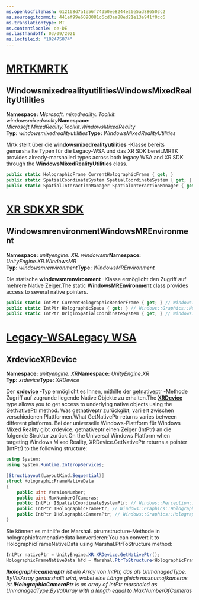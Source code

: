 ```yaml
---
ms.openlocfilehash: 612168d7a1e56f74350ee8244e26e5ad886503c2
ms.sourcegitcommit: 441ef99e6090081c6cd3aa88ed21e13e941f0cc6
ms.translationtype: MT
ms.contentlocale: de-DE
ms.lasthandoff: 03/09/2021
ms.locfileid: "102475074"
---
```

# <a name="mrtk"></a>[<span data-ttu-id="8f75f-101">MRTK</span><span class="sxs-lookup"><span data-stu-id="8f75f-101">MRTK</span></span>](#tab/mrtk)

## <a name="windowsmixedrealityutilities"></a><span data-ttu-id="8f75f-102">Windowsmixedrealityutilities</span><span class="sxs-lookup"><span data-stu-id="8f75f-102">WindowsMixedRealityUtilities</span></span>

<span data-ttu-id="8f75f-103">**Namespace:** *Microsoft. mixedreality. Toolkit. windowsmixedreality*</span><span class="sxs-lookup"><span data-stu-id="8f75f-103">**Namespace:** *Microsoft.MixedReality.Toolkit.WindowsMixedReality*</span></span><br>
<span data-ttu-id="8f75f-104">**Typ:** *windowsmixedrealityutilities*</span><span class="sxs-lookup"><span data-stu-id="8f75f-104">**Type:** *WindowsMixedRealityUtilities*</span></span>

<span data-ttu-id="8f75f-105">Mrtk stellt über die **windowsmixedrealityutilities** -Klasse bereits gemarshallte Typen für die Legacy-WSA und das XR SDK bereit.</span><span class="sxs-lookup"><span data-stu-id="8f75f-105">MRTK provides already-marshalled types across both legacy WSA and XR SDK through the **WindowsMixedRealityUtilities** class.</span></span>

```cs
public static HolographicFrame CurrentHolographicFrame { get; }
public static SpatialCoordinateSystem SpatialCoordinateSystem { get; }
public static SpatialInteractionManager SpatialInteractionManager { get; }
```

# <a name="xr-sdk"></a>[<span data-ttu-id="8f75f-106">XR SDK</span><span class="sxs-lookup"><span data-stu-id="8f75f-106">XR SDK</span></span>](#tab/xr)

## <a name="windowsmrenvironment"></a><span data-ttu-id="8f75f-107">Windowsmrenvironment</span><span class="sxs-lookup"><span data-stu-id="8f75f-107">WindowsMREnvironment</span></span>

<span data-ttu-id="8f75f-108">**Namespace:** *unityengine. XR. windowsmr*</span><span class="sxs-lookup"><span data-stu-id="8f75f-108">**Namespace:** *UnityEngine.XR.WindowsMR*</span></span><br>
<span data-ttu-id="8f75f-109">**Typ:** *windowsmrenvironment*</span><span class="sxs-lookup"><span data-stu-id="8f75f-109">**Type:** *WindowsMREnvironment*</span></span>

<span data-ttu-id="8f75f-110">Die statische **windowsmrenvironment** -Klasse ermöglicht den Zugriff auf mehrere Native Zeiger.</span><span class="sxs-lookup"><span data-stu-id="8f75f-110">The static **WindowsMREnvironment** class provides access to several native pointers.</span></span>

```cs
public static IntPtr CurrentHolographicRenderFrame { get; } // Windows::Graphics::Holographic::IHolographicFrame
public static IntPtr HolographicSpace { get; } // Windows::Graphics::Holographic::IHolographicSpace
public static IntPtr OriginSpatialCoordinateSystem { get; } // Windows::Perception::Spatial::ISpatialCoordinateSystem
```

# <a name="legacy-wsa"></a>[<span data-ttu-id="8f75f-111">Legacy-WSA</span><span class="sxs-lookup"><span data-stu-id="8f75f-111">Legacy WSA</span></span>](#tab/wsa)

## <a name="xrdevice"></a><span data-ttu-id="8f75f-112">Xrdevice</span><span class="sxs-lookup"><span data-stu-id="8f75f-112">XRDevice</span></span>

<span data-ttu-id="8f75f-113">**Namespace:** *unityengine. XR*</span><span class="sxs-lookup"><span data-stu-id="8f75f-113">**Namespace:** *UnityEngine.XR*</span></span><br>
<span data-ttu-id="8f75f-114">**Typ:** *xrdevice*</span><span class="sxs-lookup"><span data-stu-id="8f75f-114">**Type:** *XRDevice*</span></span>

<span data-ttu-id="8f75f-115">Der <a href="https://docs.unity3d.com/ScriptReference/XR.XRDevice.html" target="_blank">**xrdevice**</a> -Typ ermöglicht es Ihnen, mithilfe der <a href="https://docs.unity3d.com/ScriptReference/XR.XRDevice.GetNativePtr.html" target="_blank">getnativeptr</a> -Methode Zugriff auf zugrunde liegende Native Objekte zu erhalten.</span><span class="sxs-lookup"><span data-stu-id="8f75f-115">The <a href="https://docs.unity3d.com/ScriptReference/XR.XRDevice.html" target="_blank">**XRDevice**</a> type allows you to get access to underlying native objects using the <a href="https://docs.unity3d.com/ScriptReference/XR.XRDevice.GetNativePtr.html" target="_blank">GetNativePtr</a> method.</span></span> <span data-ttu-id="8f75f-116">Was getnativeptr zurückgibt, variiert zwischen verschiedenen Plattformen.</span><span class="sxs-lookup"><span data-stu-id="8f75f-116">What GetNativePtr returns varies between different platforms.</span></span> <span data-ttu-id="8f75f-117">Bei der universelle Windows-Plattform für Windows Mixed Reality gibt xrdevice. getnativeptr einen Zeiger (IntPtr) an die folgende Struktur zurück:</span><span class="sxs-lookup"><span data-stu-id="8f75f-117">On the Universal Windows Platform when targeting Windows Mixed Reality, XRDevice.GetNativePtr returns a pointer (IntPtr) to the following structure:</span></span>

```cs
using System;
using System.Runtime.InteropServices;

[StructLayout(LayoutKind.Sequential)]
struct HolographicFrameNativeData
{
    public uint VersionNumber;
    public uint MaxNumberOfCameras;
    public IntPtr ISpatialCoordinateSystemPtr; // Windows::Perception::Spatial::ISpatialCoordinateSystem
    public IntPtr IHolographicFramePtr; // Windows::Graphics::Holographic::IHolographicFrame
    public IntPtr IHolographicCameraPtr; // Windows::Graphics::Holographic::IHolographicCamera
}
```

<span data-ttu-id="8f75f-118">Sie können es mithilfe der Marshal. ptrumstructure-Methode in holographicframenativedata konvertieren:</span><span class="sxs-lookup"><span data-stu-id="8f75f-118">You can convert it to HolographicFrameNativeData using Marshal.PtrToStructure method:</span></span>

```cs
IntPtr nativePtr = UnityEngine.XR.XRDevice.GetNativePtr();
HolographicFrameNativeData hfd = Marshal.PtrToStructure<HolographicFrameNativeData>(nativePtr);
```

<span data-ttu-id="8f75f-119">***Iholographiccameraptr** ist ein Array von IntPtr, das als UnmanagedType. ByValArray gemarshallt wird, wobei eine Länge gleich maxnumofkameras ist.*</span><span class="sxs-lookup"><span data-stu-id="8f75f-119">***IHolographicCameraPtr** is an array of IntPtr marshaled as UnmanagedType.ByValArray with a length equal to MaxNumberOfCameras*</span></span>
